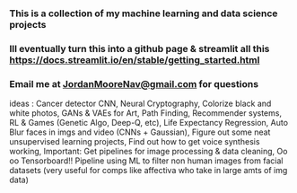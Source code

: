 ### This is a collection of my machine learning and data science projects
### Ill eventually turn this into a github page & streamlit all this https://docs.streamlit.io/en/stable/getting_started.html
### Email me at JordanMooreNav@gmail.com for questions

ideas : Cancer detector CNN, Neural Cryptography, Colorize black and white photos, GANs & VAEs for Art, Path Finding, Recommender systems, RL & Games (Genetic Algo, Deep-Q, etc), Life Expectancy Regression, Auto Blur faces in imgs and video (CNNs + Gaussian), Figure out some neat unsupervised learning projects, Find out how to get voice synthesis working, Important: Get pipelines for image processing & data cleaning, Oo oo Tensorboard!! Pipeline using ML to filter non human images from facial datasets (very useful for comps like affectiva who take in large amts of img data)
